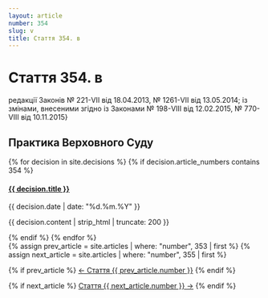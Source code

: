 ```yaml
---
layout: article
number: 354
slug: v
title: Стаття 354. в
---
```


# Стаття 354. в

редакції Законів № 221-VII від 18.04.2013, № 1261-VII від 13.05.2014; із змінами, внесеними згідно із Законами № 198-VIII від 12.02.2015, № 770-VIII від 10.11.2015}

## Практика Верховного Суду

<div class="decisions-container">
{% for decision in site.decisions %}
  {% if decision.article_numbers contains 354 %}
    <div class="decision-item">
      <h4><a href="{{ decision.url }}">{{ decision.title }}</a></h4>
      <p class="decision-date">{{ decision.date | date: "%d.%m.%Y" }}</p>
      <p class="decision-excerpt">{{ decision.content | strip_html | truncate: 200 }}</p>
    </div>
  {% endif %}
{% endfor %}
</div>

<div class="article-navigation">
  {% assign prev_article = site.articles | where: "number", 353 | first %}
  {% assign next_article = site.articles | where: "number", 355 | first %}
  
  {% if prev_article %}
    <a href="{{ prev_article.url }}" class="prev-article">← Стаття {{ prev_article.number }}</a>
  {% endif %}
  
  {% if next_article %}
    <a href="{{ next_article.url }}" class="next-article">Стаття {{ next_article.number }} →</a>
  {% endif %}
</div>
